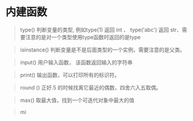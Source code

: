 # 内建函数
> type()  判断变量的类型,  例如type(1) 返回 int 、 type('abc') 返回 str、需要注意的是对一个类型使用type函数时返回的是type

> isinstance() 判断变量是不是后面类型的一个实例，需要注意的是父类。

> input() 用户输入函数， 该函数返回输入的字符串

> print() 输出函数，可以打印所有的标识符。

> round () 正好.5 的时候找离它最近的偶数，四舍六入五取偶。

> max() 取最大值，找到一个可迭代对象中最大的值

> mi
<!--stackedit_data:
eyJoaXN0b3J5IjpbLTcyNjAxMjI1NywtMTUyNjY2MDQwLC00Mj
I3ODEwNTQsNzM0OTcwMjMwLDczNDk3MDIzMCwtNjQyNDc0MTUy
LDEzMzQxNTE5NywxMjQ4NjU2MTQwLDE2MjAzODU3ODMsMjQ5Nz
U5NzAxXX0=
-->